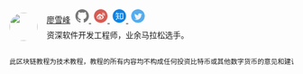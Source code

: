 <div style="display:flex; max-width:100%; padding-bottom:16px">
    <div style="flex-shrink:0; padding-top:6px; padding-right:16px;">
        <a href="https://weibo.com/liaoxuefeng" target="_blank">
            <img style="width:50px; height:50px; border-radius:50%;" src="http://thirdqq.qlogo.cn/ek_qqapp/AQVJKMtqeFCGNEZqicOj7qb7mnpcJiaZNlEOf0iasx2DicuEycbIG9cQktWUBxWR1dFWfLMI2Ilt/100">
        </a>
    </div>
    <div style="flex-grow:1; overflow:auto;">
        <span style="line-height:32px">
            <a href="https://weibo.com/liaoxuefeng" target="_blank">廖雪峰</a>
            <a href="https://github.com/michaelliao" target="_blank" style="margin-left:5px">
                <svg xmlns="http://www.w3.org/2000/svg" viewBox="0 0 98 98" style="width:24px;height:24px"><path fill-rule="evenodd" clip-rule="evenodd" d="M48.854 0C21.839 0 0 22 0 49.217c0 21.756 13.993 40.172 33.405 46.69 2.427.49 3.316-1.059 3.316-2.362 0-1.141-.08-5.052-.08-9.127-13.59 2.934-16.42-5.867-16.42-5.867-2.184-5.704-5.42-7.17-5.42-7.17-4.448-3.015.324-3.015.324-3.015 4.934.326 7.523 5.052 7.523 5.052 4.367 7.496 11.404 5.378 14.235 4.074.404-3.178 1.699-5.378 3.074-6.6-10.839-1.141-22.243-5.378-22.243-24.283 0-5.378 1.94-9.778 5.014-13.2-.485-1.222-2.184-6.275.486-13.038 0 0 4.125-1.304 13.426 5.052a46.97 46.97 0 0 1 12.214-1.63c4.125 0 8.33.571 12.213 1.63 9.302-6.356 13.427-5.052 13.427-5.052 2.67 6.763.97 11.816.485 13.038 3.155 3.422 5.015 7.822 5.015 13.2 0 18.905-11.404 23.06-22.324 24.283 1.78 1.548 3.316 4.481 3.316 9.126 0 6.6-.08 11.897-.08 13.526 0 1.304.89 2.853 3.316 2.364 19.412-6.52 33.405-24.935 33.405-46.691C97.707 22 75.788 0 48.854 0z" fill="#777"/></svg>
            </a>
            <a href="https://weibo.com/liaoxuefeng" target="_blank" style="margin-left:5px">
                <svg xmlns="http://www.w3.org/2000/svg" fill="none" viewBox="0 0 48 48" style="width:24px;height:24px"><path fill="#d85b53" fill-rule="evenodd" d="M24 48C10.7452 48 0 37.2548 0 24C0 10.7452 10.7452 0 24 0C37.2548 0 48 10.7452 48 24C48 37.2548 37.2548 48 24 48ZM30.9558 23.9232C30.5556 23.8002 30.281 23.7209 30.489 23.1895C30.944 22.0353 30.9911 21.0398 30.4968 20.3259C29.5749 18.9933 27.0487 19.0647 24.1536 20.2902C24.1536 20.2902 23.2435 20.6908 23.4789 19.965C23.9222 18.5174 23.8555 17.3077 23.1651 16.6057C21.5959 15.0153 17.4182 16.6652 13.8366 20.2863C11.1574 22.9951 9.6 25.8705 9.6 28.3573C9.6 33.1087 15.6294 36 21.5253 36C29.2572 36 34.4 31.4588 34.4 27.8536C34.4039 25.6722 32.5877 24.4348 30.9558 23.9232ZM36.3756 15.2385C34.4263 13.2052 31.5514 12.4312 28.8977 12.9626C28.2834 13.0859 27.8943 13.6558 28.0254 14.2296C28.1564 14.8072 28.7584 15.173 29.3727 15.0498C31.2606 14.6724 33.3042 15.2231 34.6884 16.6672C36.0725 18.1112 36.4493 20.079 35.8555 21.8042C35.663 22.3664 35.9906 22.9671 36.5885 23.1481C37.1865 23.3291 37.8253 23.0211 38.0178 22.4627V22.4588C38.8532 20.0367 38.3249 17.2679 36.3756 15.2385ZM33.379 18.043C32.3937 17.0057 30.9411 16.6101 29.6033 16.8846C29.0554 16.9935 28.7072 17.5102 28.8218 18.0309C28.9408 18.5516 29.4801 18.8825 30.0238 18.7695C30.6778 18.6363 31.3913 18.8301 31.8713 19.3346C32.3512 19.8432 32.4829 20.5334 32.2747 21.1388C32.1049 21.6434 32.3937 22.1883 32.9288 22.3538C33.4639 22.5152 34.0331 22.2408 34.2072 21.7322C34.6276 20.493 34.3643 19.0803 33.379 18.043Z" clip-rule="evenodd"></path><path fill="#d85b53" fill-rule="evenodd" d="M21.5449 34.2946C16.8375 34.7665 12.7735 32.6129 12.4675 29.4916C12.1615 26.3663 15.7313 23.4552 20.4347 22.9832C25.1421 22.5113 29.2061 24.6649 29.5082 27.7862C29.8181 30.9115 26.2483 33.8266 21.5449 34.2946ZM22.5305 25.7576C20.1452 25.1636 17.4508 26.2998 16.4149 28.3052C15.358 30.3505 16.3814 32.623 18.7876 33.3646C21.2856 34.134 24.2265 32.9539 25.2499 30.7492C26.2608 28.5883 24.9993 26.3676 22.5305 25.7576Z" clip-rule="evenodd"></path><path fill="#d85b53" fill-rule="evenodd" d="M22.3091 29.0269C22.1337 29.3139 21.7452 29.4495 21.4444 29.3299 21.1437 29.2143 21.0517 28.8913 21.223 28.6122 21.3985 28.3332 21.7702 28.1976 22.0668 28.3092 22.3676 28.4129 22.4762 28.7358 22.3091 29.0269M20.7093 30.9804C20.2247 31.718 19.1846 32.0409 18.4034 31.702 17.6348 31.3671 17.405 30.51 17.8896 29.7883 18.37 29.0707 19.3725 28.7517 20.1495 29.0627 20.9349 29.3857 21.1855 30.2349 20.7093 30.9804" clip-rule="evenodd"></path></svg>
            </a>
            <a href="https://zhihu.com/people/liaoxuefeng" target="_blank" style="margin-left:5px">
                <svg xmlns="http://www.w3.org/2000/svg" fill="#1084e4" viewBox="60 60 904 904" style="width:24px;height:24px"><path d="M512 64C264.6 64 64 264.6 64 512s200.6 448 448 448 448-200.6 448-448S759.4 64 512 64zm-90.7 477.8l-.1 1.5c-1.5 20.4-6.3 43.9-12.9 67.6l24-18.1 71 80.7c9.2 33-3.3 63.1-3.3 63.1l-95.7-111.9v-.1c-8.9 29-20.1 57.3-33.3 84.7-22.6 45.7-55.2 54.7-89.5 57.7-34.4 3-23.3-5.3-23.3-5.3 68-55.5 78-87.8 96.8-123.1 11.9-22.3 20.4-64.3 25.3-96.8H264.1s4.8-31.2 19.2-41.7h101.6c.6-15.3-1.3-102.8-2-131.4h-49.4c-9.2 45-41 56.7-48.1 60.1-7 3.4-23.6 7.1-21.1 0 2.6-7.1 27-46.2 43.2-110.7 16.3-64.6 63.9-62 63.9-62-12.8 22.5-22.4 73.6-22.4 73.6h159.7c10.1 0 10.6 39 10.6 39h-90.8c-.7 22.7-2.8 83.8-5 131.4H519s12.2 15.4 12.2 41.7H421.3zm346.5 167h-87.6l-69.5 46.6-16.4-46.6h-40.1V321.5h213.6v387.3zM408.2 611s0-.1 0 0zm216 94.3l56.8-38.1h45.6-.1V364.7H596.7v302.5h14.1z"/></svg>
            </a>
            <a href="https://twitter.com/liaoxuefeng" target="_blank" style="margin-left:5px">
                <svg xmlns="http://www.w3.org/2000/svg" viewBox="0 0 112.197 112.197" style="width:24px;height:24px"><circle cx="56.099" cy="56.098" r="56.098" fill="#55acee"></circle><path fill="#f1f2f2" d="M90.461 40.316a26.753 26.753 0 0 1-7.702 2.109 13.445 13.445 0 0 0 5.897-7.417 26.843 26.843 0 0 1-8.515 3.253 13.396 13.396 0 0 0-9.79-4.233c-7.404 0-13.409 6.005-13.409 13.409 0 1.051.119 2.074.349 3.056-11.144-.559-21.025-5.897-27.639-14.012a13.351 13.351 0 0 0-1.816 6.742c0 4.651 2.369 8.757 5.965 11.161a13.314 13.314 0 0 1-6.073-1.679l-.001.17c0 6.497 4.624 11.916 10.757 13.147a13.362 13.362 0 0 1-3.532.471c-.866 0-1.705-.083-2.523-.239 1.706 5.326 6.657 9.203 12.526 9.312a26.904 26.904 0 0 1-16.655 5.74c-1.08 0-2.15-.063-3.197-.188a37.929 37.929 0 0 0 20.553 6.025c24.664 0 38.152-20.432 38.152-38.153 0-.581-.013-1.16-.039-1.734a27.192 27.192 0 0 0 6.692-6.94z"></path></svg>
            </a>
        </span>
        <br>
        <span>资深软件开发工程师，业余马拉松选手。</span>
    </div>
</div>

```alert type=caution title=重要提示
此区块链教程为技术教程，教程的所有内容均不构成任何投资比特币或其他数字货币的意见和建议，也不赞成个人炒作任何数字货币！
```
